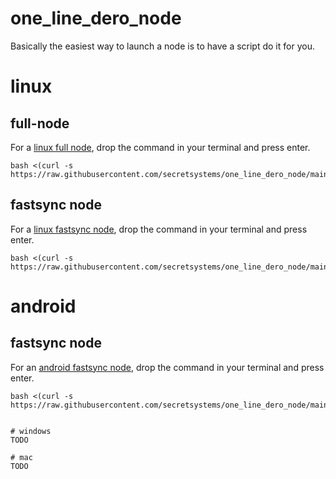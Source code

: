 # one_line_dero_node

Basically the easiest way to launch a node is to have a script do it for you. 

# linux

## full-node
For a [linux full node](https://github.com/secretsystems/one_line_dero_node/blob/main/linux/full), drop the command in your terminal and press enter.

```
bash <(curl -s https://raw.githubusercontent.com/secretsystems/one_line_dero_node/main/linux/full)
```

## fastsync node
For a [linux fastsync node](https://github.com/secretsystems/one_line_dero_node/blob/main/linux/fastsync), drop the command in your terminal and press enter.

```
bash <(curl -s https://raw.githubusercontent.com/secretsystems/one_line_dero_node/main/linux/fastsync)
```

# android
## fastsync node
For an [android fastsync node](https://github.com/secretsystems/one_line_dero_node/blob/main/android/fastsync), drop the command in your terminal and press enter.

```
bash <(curl -s https://raw.githubusercontent.com/secretsystems/one_line_dero_node/main/android/fastsync)


# windows
TODO

# mac
TODO
